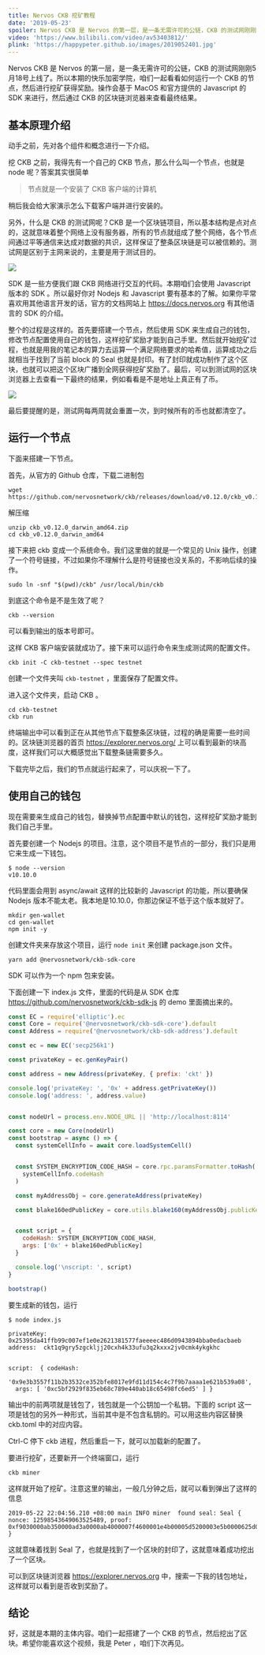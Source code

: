 ```yaml
---
title: Nervos CKB 挖矿教程
date: '2019-05-23'
spoiler: Nervos CKB 是 Nervos 的第一层，是一条无需许可的公链，CKB 的测试网刚刚5月18号上线了。所以本期的快乐加密学院，咱们一起看看如何运行一个 CKB 的节点，然后进行挖矿获得奖励。操作会基于 MacOS 和官方提供的 Javascript 的 SDK 来进行，然后通过 CKB 的区块链浏览器来查看最终结果。
video: 'https://www.bilibili.com/video/av53403812/'
plink: 'https://happypeter.github.io/images/2019052401.jpg'
---
```


Nervos CKB 是 Nervos 的第一层，是一条无需许可的公链，CKB 的测试网刚刚5月18号上线了。所以本期的快乐加密学院，咱们一起看看如何运行一个 CKB 的节点，然后进行挖矿获得奖励。操作会基于 MacOS 和官方提供的 Javascript 的 SDK 来进行，然后通过 CKB 的区块链浏览器来查看最终结果。

## 基本原理介绍

动手之前，先对各个组件和概念进行一下介绍。

挖 CKB 之前，我得先有一个自己的 CKB 节点，那么什么叫一个节点，也就是 node 呢？答案其实很简单

> 节点就是一个安装了 CKB 客户端的计算机

稍后我会给大家演示怎么下载客户端并进行安装的。

另外，什么是 CKB 的测试网呢？CKB 是一个区块链项目，所以基本结构是点对点的，这就意味着整个网络上没有服务器，所有的节点就组成了整个网络，各个节点间通过平等通信来达成对数据的共识，这样保证了整条区块链是可以被信赖的。测试网是区别于主网来说的，主要是用于测试目的。

![](https://happypeter.github.io/images/2019052402.jpg)

SDK 是一些方便我们跟 CKB 网络进行交互的代码。本期咱们会使用 Javascript 版本的 SDK 。所以最好你对 Nodejs 和 Javascript 要有基本的了解。如果你平常喜欢用其他语言开发的话，官方的文档网站上 https://docs.nervos.org 有其他语言的 SDK 的介绍。

整个的过程是这样的。首先要搭建一个节点，然后使用 SDK 来生成自己的钱包，修改节点配置使用自己的钱包，这样挖矿奖励才能到自己手里。然后就开始挖矿过程，也就是用我的笔记本的算力去运算一个满足网络要求的哈希值，运算成功之后就相当于找到了当前 block 的 Seal 也就是封印。有了封印就成功制作了这个区块，也就可以把这个区块广播到全网获得挖矿奖励了。最后，可以到测试网的区块浏览器上去查看一下最终的结果，例如看看是不是地址上真正有了币。

![](https://happypeter.github.io/images/2019052403.jpg)

最后要提醒的是，测试网每两周就会重置一次，到时候所有的币也就都清空了。

## 运行一个节点

下面来搭建一下节点。

首先，从官方的 Github 仓库，下载二进制包

```
wget https://github.com/nervosnetwork/ckb/releases/download/v0.12.0/ckb_v0.12.0_darwin_amd64.zip
```

解压缩

```
unzip ckb_v0.12.0_darwin_amd64.zip
cd ckb_v0.12.0_darwin_amd64
```

接下来把 ckb 变成一个系统命令。我们这里做的就是一个常见的 Unix 操作，创建了一个符号链接，不过如果你不理解什么是符号链接也没关系的，不影响后续的操作。

```
sudo ln -snf "$(pwd)/ckb" /usr/local/bin/ckb
```

到底这个命令是不是生效了呢？

```
ckb --version
```

可以看到输出的版本号即可。

这样 CKB 客户端安装就成功了。接下来可以运行命令来生成测试网的配置文件。

```
ckb init -C ckb-testnet --spec testnet
```

创建一个文件夹叫 `ckb-testnet` ，里面保存了配置文件。

进入这个文件夹，启动 CKB 。

```
cd ckb-testnet
ckb run
```

终端输出中可以看到正在从其他节点下载整条区块链，过程的确是需要一些时间的。区块链浏览器的首页 https://explorer.nervos.org/ 上可以看到最新的块高度，这样我们可以大概感觉出下载整条链需要多久。

下载完毕之后，我们的节点就运行起来了，可以庆祝一下了。

## 使用自己的钱包

现在需要来生成自己的钱包，替换掉节点配置中默认的钱包，这样挖矿奖励才能到我们自己手里。

首先要创建一个 Nodejs 的项目。注意，这个项目不是节点的一部分，我们只是用它来生成一下钱包。

```
$ node --version
v10.10.0
```

代码里面会用到 async/await 这样的比较新的 Javascript 的功能，所以要确保 Nodejs 版本不能太老。我本地是10.10.0，你那边保证不低于这个版本就好了。

```
mkdir gen-wallet
cd gen-wallet
npm init -y
```

创建文件夹来存放这个项目，运行 `node init` 来创建 package.json 文件。

```
yarn add @nervosnetwork/ckb-sdk-core
```

SDK 可以作为一个 npm 包来安装。

下面创建一下 index.js 文件，里面的代码是从 SDK 仓库 https://github.com/nervosnetwork/ckb-sdk-js 的 demo 里面摘出来的。

```js
const EC = require('elliptic').ec
const Core = require('@nervosnetwork/ckb-sdk-core').default
const Address = require('@nervosnetwork/ckb-sdk-address').default

const ec = new EC('secp256k1')

const privateKey = ec.genKeyPair()

const address = new Address(privateKey, { prefix: 'ckt' })

console.log('privateKey: ', '0x' + address.getPrivateKey())
console.log('address: ', address.value)


const nodeUrl = process.env.NODE_URL || 'http://localhost:8114'

const core = new Core(nodeUrl)
const bootstrap = async () => {
  const systemCellInfo = await core.loadSystemCell()


  const SYSTEM_ENCRYPTION_CODE_HASH = core.rpc.paramsFormatter.toHash(
    systemCellInfo.codeHash
  )

  const myAddressObj = core.generateAddress(privateKey)

  const blake160edPublicKey = core.utils.blake160(myAddressObj.publicKey, 'hex')


  const script = {
    codeHash: SYSTEM_ENCRYPTION_CODE_HASH,
    args: ['0x' + blake160edPublicKey]
  }

  console.log('\nscript: ', script)
}

bootstrap()
```

要生成新的钱包，运行

```
$ node index.js

privateKey:  0x25395da41ffb99c007ef1e0e2621381577faeeeec486d0943894bba0edacbaeb
address:  ckt1q9gry5zgckljj20cxh4k33ufu3q2kxxx2jv0cmk4ykgkhc


script:  { codeHash:
   '0x9e3b3557f11b2b3532ce352bfe8017e9fd11d154c4c7f9b7aaaa1e621b539a08',
  args: [ '0xc5bf2929f835eb68c789e440ab18c65498fc6ed5' ] }
```

输出中的前两项就是钱包了，钱包就是一个公钥加一个私钥。下面的 script 这一项是钱包的另外一种形式，当前其中是不包含私钥的。可以用这些内容区替换 ckb.toml 中的对应内容。

Ctrl-C 停下 ckb 进程，然后重启一下，就可以加载新的配置了。

要进行挖矿，还要新开一个终端窗口，运行

```
ckb miner
```

这样就开始了挖矿。注意这里的输出，一般几分钟之后，就可以看到弹出了这样的信息

```
2019-05-22 22:04:56.210 +08:00 main INFO miner  found seal: Seal { nonce: 12598543649063525489, proof: 0xf9030000ab350000ad3a0000ab4000007f4600001e4b00005d5200003e5b0000625d00003d6200001e6f000069780000 }
```

这就意味着找到 Seal 了，也就是找到了一个区块的封印了，这就意味着成功挖出了一个区块。

可以到区块链浏览器 https://explorer.nervos.org 中，搜索一下我的钱包地址，这样就可以看到是否收到奖励了。

## 结论

好，这就是本期的主体内容。咱们一起搭建了一个 CKB 的节点，然后挖出了区块。希望你能喜欢这个视频，我是 Peter ，咱们下次再见。
